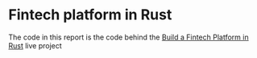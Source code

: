 # Fintech platform in Rust

The code in this report is the code behind the [Build a Fintech Platform in Rust](https://liveproject.manning.com/series/2735) live project
